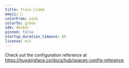 ```yaml
---
title: Train Llama
emoji: 🐢
colorFrom: pink
colorTo: green
sdk: docker
pinned: false
startup_duration_timeout: 6h
license: mit
---
```


Check out the configuration reference at https://huggingface.co/docs/hub/spaces-config-reference
